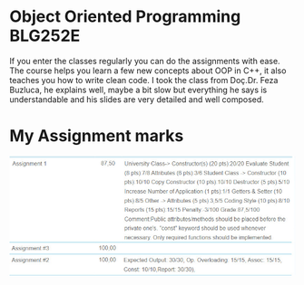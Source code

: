 # Object Oriented Programming BLG252E
If you enter the classes regularly you can do the assignments with ease. The course helps you learn a few new concepts about OOP in C++, it also teaches you how to write clean code. I took the class from Doç.Dr. Feza Buzluca, he explains well, maybe a bit slow but everything he says is understandable and his slides are very detailed and well composed.
# My Assignment marks
![my marks](assignment_marks.jpg)
